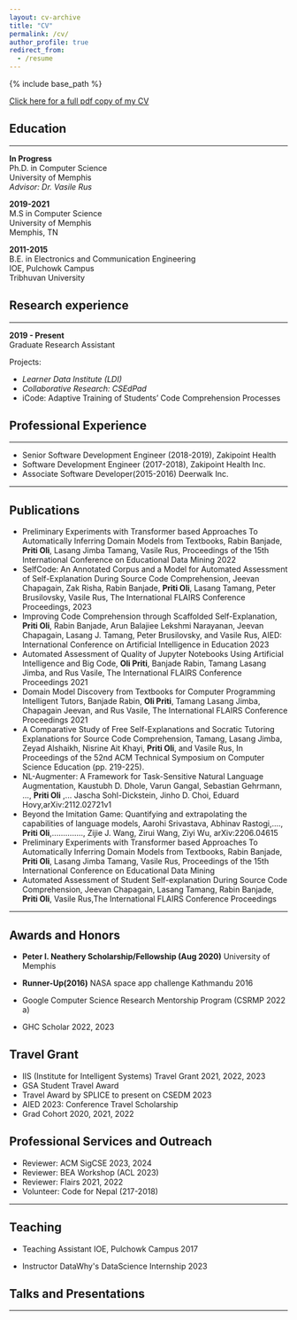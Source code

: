 ```yaml
---
layout: cv-archive
title: "CV"
permalink: /cv/
author_profile: true
redirect_from:
  - /resume
---
```


<style>
a.uline {text-decoration:underline;}
</style>

{% include base_path %}

<a href="../files/cv.pdf" class="uline">Click here for a full pdf copy of my CV</a>

## Education

---

**In Progress**<br>
Ph.D. in Computer Science<br>
University of Memphis<br>
_Advisor: Dr. Vasile Rus_

**2019-2021**<br>
M.S in Computer Science<br>
University of Memphis<br>
Memphis, TN

**2011-2015**<br>
B.E. in Electronics and Communication Engineering<br>
IOE, Pulchowk Campus<br>
Tribhuvan University

## Research experience

---

**2019 - Present**<br>
Graduate Research Assistant<br>

Projects:

- _Learner Data Institute (LDI)_ <br>
- _Collaborative Research: CSEdPad_<br>
- iCode: Adaptive Training of Students’ Code Comprehension Processes </br>

## Professional Experience

---

- Senior Software Development Engineer (2018-2019),
  Zakipoint Health
- Software Development Engineer (2017-2018),
  Zakipoint Health Inc.
- Associate Software Developer(2015-2016)
  Deerwalk Inc.

---

## Publications


- Preliminary Experiments with Transformer based Approaches To Automatically Inferring Domain Models from Textbooks, Rabin Banjade,      **Priti Oli**, Lasang Jimba Tamang, Vasile Rus, Proceedings of the 15th International Conference on Educational Data Mining 2022
- SelfCode: An Annotated Corpus and a Model for Automated Assessment of Self-Explanation During Source Code Comprehension, Jeevan Chapagain, Zak Risha, Rabin Banjade, **Priti Oli**, Lasang Tamang, Peter Brusilovsky, Vasile Rus, The International FLAIRS Conference Proceedings, 2023
- Improving Code Comprehension through Scaffolded Self-Explanation, **Priti Oli**, Rabin Banjade, Arun Balajiee Lekshmi Narayanan, Jeevan
Chapagain, Lasang J. Tamang, Peter Brusilovsky, and Vasile Rus, AIED: International Conference on Artificial Intelligence in Education 2023
- Automated Assessment of Quality of Jupyter Notebooks Using Artificial Intelligence and Big Code, **Oli Priti**,
  Banjade Rabin, Tamang Lasang Jimba, and Rus Vasile, The International FLAIRS Conference Proceedings 2021
- Domain Model Discovery from Textbooks for Computer Programming Intelligent Tutors, Banjade Rabin, **Oli
  Priti**, Tamang Lasang Jimba, Chapagain Jeevan, and Rus Vasile, The International FLAIRS Conference Proceedings
  2021
- A Comparative Study of Free Self-Explanations and Socratic Tutoring Explanations for Source Code Comprehension, Tamang, Lasang Jimba, Zeyad Alshaikh, Nisrine Ait Khayi, **Priti Oli**, and Vasile Rus, In Proceedings of the 52nd ACM Technical Symposium on Computer Science Education (pp. 219-225).
- NL-Augmenter: A Framework for Task-Sensitive Natural Language Augmentation, Kaustubh D. Dhole, Varun Gangal, Sebastian Gehrmann, ..., **Priti Oli** ,... Jascha Sohl-Dickstein, Jinho D. Choi, Eduard Hovy,arXiv:2112.02721v1
- Beyond the Imitation Game: Quantifying and extrapolating the capabilities of language models, Aarohi Srivastava, Abhinav Rastogi,...., **Priti Oli**,.............., Zijie J. Wang, Zirui Wang, Ziyi Wu, arXiv:2206.04615
- Preliminary Experiments with Transformer based Approaches To Automatically Inferring Domain Models from Textbooks, Rabin Banjade, **Priti Oli**, Lasang Jimba Tamang, Vasile Rus, Proceedings of the 15th International Conference on Educational Data Mining
- Automated Assessment of Student Self-explanation During Source Code Comprehension, Jeevan Chapagain, Lasang Tamang, Rabin Banjade, **Priti Oli**, Vasile Rus,The International FLAIRS Conference Proceedings


---

## Awards and Honors

- **Peter I. Neathery Scholarship/Fellowship (Aug 2020)**
  University of Memphis

- **Runner-Up(2016)**
  NASA space app challenge Kathmandu 2016
- Google Computer Science Research Mentorship Program (CSRMP 2022 a)
- GHC Scholar 2022, 2023
  

## Travel Grant

- IIS (Institute for Intelligent Systems) Travel Grant 2021, 2022, 2023
- GSA Student Travel Award
- Travel Award by SPLICE to present on CSEDM 2023
- AIED 2023: Conference Travel Scholarship 
- Grad Cohort 2020, 2021, 2022


## Professional Services and Outreach

- Reviewer: ACM SigCSE 2023, 2024
- Reviewer: BEA Workshop (ACL 2023)
- Reviewer: Flairs 2021, 2022
- Volunteer: Code for Nepal (217-2018)

---

## Teaching

- Teaching Assistant
  IOE, Pulchowk Campus
  2017

- Instructor
    DataWhy's DataScience Internship 2023

## Talks and Presentations

---

